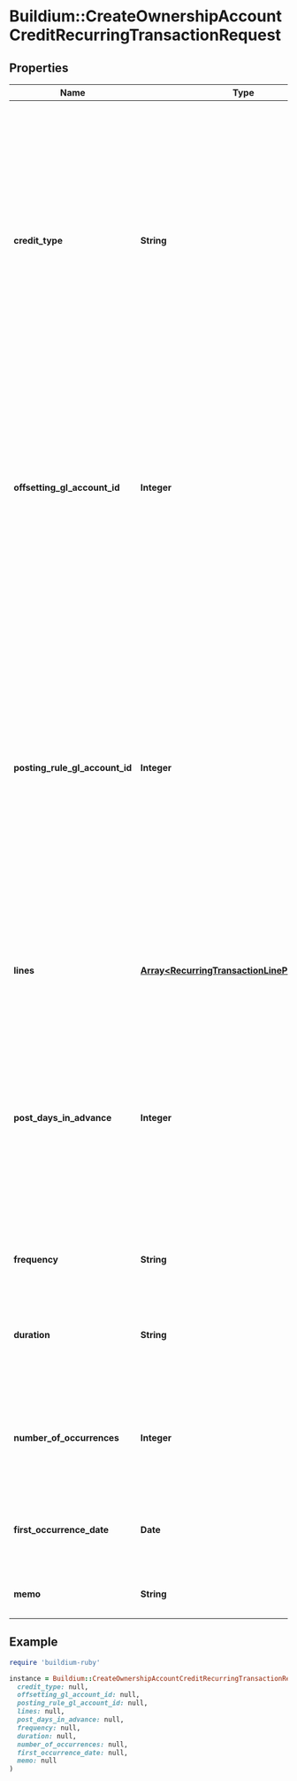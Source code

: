 # Buildium::CreateOwnershipAccountCreditRecurringTransactionRequest

## Properties

| Name | Type | Description | Notes |
| ---- | ---- | ----------- | ----- |
| **credit_type** | **String** | Indicates how the credit will be applied.  &lt;ul&gt;&lt;li&gt;WaiveUnpaid - This credit type allows for reversing one or more charges without losing record of what has changed.&lt;/li&gt;&lt;li&gt;Exchange - This credit type allows for one of the following: 1) Reimburse a resident for a out-of-pocket expense, 2) Compensate for a service, 3) Write-off a resident balance considered uncollectable.&lt;/li&gt;&lt;li&gt;PreviouslyDeposited - This credit type allows for issuing a credit against payments that have already been deposited.&lt;/li&gt;&lt;/ul&gt; |  |
| **offsetting_gl_account_id** | **Integer** | Sets the offsetting general ledger account identifier for the credit.  &lt;br /&gt;This value must be provided when the &#x60;CreditType&#x60; field is set to &#x60;Exchange&#x60; or &#x60;PreviouslyDeposited&#x60;.  &lt;br /&gt;When the &#x60;CreditType&#x60; is &#x60;Exchange&#x60; this must be an *expense* general ledger account type.  &lt;br /&gt;When the &#x60;CreditType&#x60; is &#x60;PreviouslyDeposited&#x60; this must be an *equity* general ledger account type. | [optional] |
| **posting_rule_gl_account_id** | **Integer** | Indicates whether to apply a posting rule when processing the transaction that would only record the credit if a prior payment has been made.  &lt;br /&gt;&lt;br /&gt;  Set the field value to the &lt;b&gt;Rent Income&lt;/b&gt; general ledger account identifier if the credit should only be recorded when a payment was made and applied to the &lt;b&gt;Rent Income&lt;/b&gt; general ledger account.  &lt;br /&gt;&lt;br /&gt;  Set the field value to the &lt;b&gt;Accounts Receivable&lt;/b&gt; general ledger account identifier if the credit should only be recorded when a payment was made and applied to *any* general ledger account.  &lt;br /&gt;&lt;br /&gt;  Set the field value to &lt;b&gt;null&lt;/b&gt; to always record the credit. | [optional] |
| **lines** | [**Array&lt;RecurringTransactionLinePostMessage&gt;**](RecurringTransactionLinePostMessage.md) | Line items describing how the credit is to be allocated when the recurring credit is processed. | [optional] |
| **post_days_in_advance** | **Integer** | Specifies the number of days ahead of the transaction date the credit will post on the lease ledger. This setting can be used to add the credit to the ledger ahead of the due date for visibility. For example, if the &#x60;FirstOccurrenceDate&#x60; is set to 8/10/2022 and this value is set to 5 then the charge will added to the ledger on 8/5/2022, but will have transaction date of 8/10/2022. Note, the value must be between 0 to 45 or set to 60, 75 or 90. |  |
| **frequency** | **String** | Specifies the frequency at which the recurring credit will be processed. |  |
| **duration** | **String** | Specifies the period of time/occurrences the recurring credit will be processed. Note, if the &#x60;Frequency&#x60; field is set to &#x60;OneTime&#x60; this field should be set to &#x60;NULL&#x60; as any submitted value will be ignored. | [optional] |
| **number_of_occurrences** | **Integer** | Indicates the number of times the recurring credit should be processed. This value is required if the &#x60;Duration&#x60; field is set to &#x60;SpecificNumber&#x60;. This value can not exceed 100. | [optional] |
| **first_occurrence_date** | **Date** | The date the credit will first be processed. This value along with the &#x60;Frequency&#x60; is also used as the basis for the date set on the transactions in future occurrences. |  |
| **memo** | **String** | Memo associated with the recurring credit. This value cannot exceed 65 characters. | [optional] |

## Example

```ruby
require 'buildium-ruby'

instance = Buildium::CreateOwnershipAccountCreditRecurringTransactionRequest.new(
  credit_type: null,
  offsetting_gl_account_id: null,
  posting_rule_gl_account_id: null,
  lines: null,
  post_days_in_advance: null,
  frequency: null,
  duration: null,
  number_of_occurrences: null,
  first_occurrence_date: null,
  memo: null
)
```

